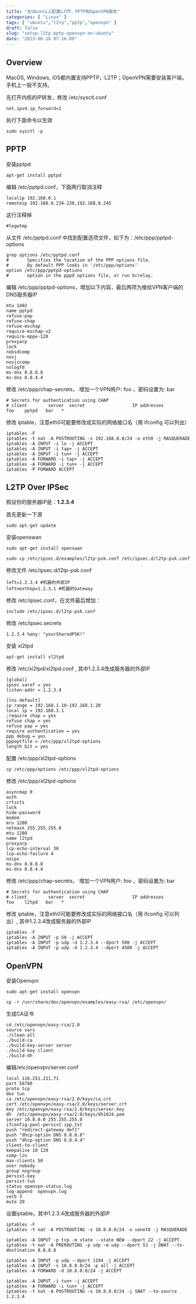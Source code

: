 ```yaml
---
title: "在Ubuntu上配置L2TP，PPTP和OpenVPN服务"
categories: [ "Linux" ]
tags: [ "ubuntu","l2tp","pptp","openvpn" ]
draft: false
slug: "setup-l2tp-pptp-openvpn-on-ubuntu"
date: "2013-06-18 07:16:00"
---
```


## Overview

MacOS, Windows, iOS都内置支持PPTP，L2TP；OpenVPN需要安装客户端，手机上一般不支持。

先打开内核的IP转发，修改 /etc/sysctl.conf


<!--more-->


    net.ipv4.ip_forward=1
    
执行下面命令以生效

    sudo sysctl -p
   
## PPTP

安装pptpd

    apt-get install pptpd
    

编辑 /etc/pptpd.conf，下面两行取消注释
    
    localip 192.168.0.1
    remoteip 192.168.0.234-238,192.168.0.245
    
这行注释掉

    #logwtmp 
    
从文件 /etc/pptpd.conf 中找到配置选项文件，如下为：/etc/ppp/pptpd-options

    grep options /etc/pptpd.conf
    #       Specifies the location of the PPP options file.
    #       By default PPP looks in '/etc/ppp/options'
    option /etc/ppp/pptpd-options
    #       option in the pppd options file, or run bcrelay.
    
编辑 /etc/ppp/pptpd-options，增加以下内容，最后两项为推给VPN客户端的DNS服务器IP
    
    mtu 1492
    name pptpd
    refuse-pap
    refuse-chap
    refuse-mschap
    require-mschap-v2
    require-mppe-128
    proxyarp
    lock
    nobsdcomp
    novj
    novjccomp
    nologfd 
    ms-dns 8.8.8.8
    ms-dns 8.8.4.4
   
修改 /etc/ppp/chap-secrets， 增加一个VPN用户: foo ，密码设置为: bar

    # Secrets for authentication using CHAP
    # client        server  secret                  IP addresses     
    foo    pptpd   bar   *
    
修改 iptable，注意eth0可能要修改成实际的网络接口名（用 ifconfig 可以列出）

    iptables -F
    iptables -t nat -A POSTROUTING -s 192.168.0.0/24 -o eth0 -j MASQUERADE
    iptables -A INPUT -i lo -j ACCEPT
    iptables -A INPUT -i tap+ -j ACCEPT
    iptables -A INPUT -i tun+ -j ACCEPT
    iptables -A FORWARD -i tap+ -j ACCEPT
    iptables -A FORWARD -i tun+ -j ACCEPT
    iptables -P FORWARD ACCEPT    
    
## L2TP Over IPSec

假设你的服务器IP是：**1.2.3.4**

首先更新一下源

    sudo apt-get update
    
安装openswan

    sudo apt-get install openswan

    sudo cp /etc/ipsec.d/examples/l2tp-psk.conf /etc/ipsec.d/l2tp-psk.conf
    
修改文件 /etc/ipsec.d/l2tp-psk.conf

    left=1.2.3.4 #机器的外部IP
    leftnexthop=1.2.3.1 #机器的Gateway
    
修改 /etc/ipsec.conf，在文件最后增加：

    include /etc/ipsec.d/l2tp-psk.conf

修改 /etc/ipsec.secrets
    
    1.2.3.4 %any: "yourSharedPSK!"

安装 xl2tpd
   
    apt-get install xl2tpd
    
修改 /etc/xl2tpd/xl2tpd.conf , 其中1.2.3.4改成服务器的外部IP
   
    [global]
    ipsec saref = yes
    listen-addr = 1.2.3.4
    
    [lns default]
    ip range = 192.168.1.10-192.168.1.20
    local ip = 192.168.1.1
    ;require chap = yes
    refuse chap = yes
    refuse pap = yes
    require authentication = yes
    ppp debug = yes
    pppoptfile = /etc/ppp/xl2tpd-options
    length bit = yes    
    
配置 /etc/ppp/xl2tpd-options

    cp /etc/ppp/options /etc/ppp/xl2tpd-options
    
修改 /etc/ppp/xl2tpd-options

    asyncmap 0
    auth
    crtscts
    lock
    hide-password
    modem
    mru 1280
    netmask 255.255.255.0
    mtu 1280
    name l2tpd
    proxyarp
    lcp-echo-interval 30
    lcp-echo-failure 4
    noipx
    ms-dns 8.8.8.8
    ms-dns 8.8.4.4

修改 /etc/ppp/chap-secrets， 增加一个VPN用户: foo ，密码设置为: bar

    # Secrets for authentication using CHAP
    # client        server  secret                  IP addresses     
    foo    l2tpd   bar   *


修改 iptable，注意eth0可能要修改成实际的网络接口名（用 ifconfig 可以列出）, 其中1.2.3.4改成服务器的外部IP

    iptables -F
    iptables -A INPUT -p 50 -j ACCEPT
    iptables -A INPUT -p udp -d 1.2.3.4 --dport 500 -j ACCEPT
    iptables -A INPUT -p udp -d 1.2.3.4 --dport 4500 -j ACCEPT


## OpenVPN
    
安装Openvpn
    
    sudo apt-get install openvpn    
    
    cp -r /usr/share/doc/openvpn/examples/easy-rsa/ /etc/openvpn/

生成CA证书

    cd /etc/openvpn/easy-rsa/2.0
    source vars
    ./clean-all
    ./build-ca
    ./build-key-server server
    ./build-key client
    ./build-dh
    
编辑/etc/openvpn/server.conf
    
    local 116.251.211.71    
    port 56788    
    proto tcp    
    dev tun
    ca /etc/openvpn/easy-rsa/2.0/keys/ca.crt
    cert /etc/openvpn/easy-rsa/2.0/keys/server.crt
    key /etc/openvpn/easy-rsa/2.0/keys/server.key      
    dh  /etc/openvpn/easy-rsa/2.0/keys/dh1024.pem    
    server 10.8.0.0 255.255.255.0    
    ifconfig-pool-persist ipp.txt
    push "redirect-gateway def1"    
    push "dhcp-option DNS 8.8.8.8"
    push "dhcp-option DNS 8.8.4.4"    
    client-to-client
    keepalive 10 120
    comp-lzo    
    max-clients 50    
    user nobody
    group nogroup    
    persist-key
    persist-tun    
    status openvpn-status.log    
    log-append  openvpn.log    
    verb 3    
    mute 20    

设置iptable，其中1.2.3.4改成服务器的外部IP
    
    iptables -F
    iptables -t nat -A POSTROUTING -s 10.8.0.0/24 -o venet0 -j MASQUERADE
      
    iptables -A INPUT -p tcp -m state --state NEW --dport 22 -j ACCEPT
    iptables -t nat -A PREROUTING -p udp -m udp --dport 53 -j DNAT --to-destination 8.8.8.8
     
    iptables -A INPUT -p udp --dport 1194 -j ACCEPT
    iptables -A INPUT -s 10.8.0.0/24 -p all -j ACCEPT
    iptables -A FORWARD -d 10.8.0.0/24 -j ACCEPT
     
    iptables -A INPUT -i tun+ -j ACCEPT
    iptables -A FORWARD -i tun+ -j ACCEPT
    iptables -t nat -A POSTROUTING -s 10.8.0.0/24 -j SNAT --to-source 1.2.3.4
      